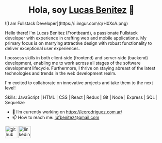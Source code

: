 <div align="center">
<h1 align="center">Hola, soy <a href="https://github.com/Frontbeard">Lucas Benitez</a> 👋</h1>
</div>
![I am Fullstack Developer](https://i.imgur.com/qrH0XoA.png)

Hello there! I'm Lucas Benitez (Frontbeard), a passionate Fullstack developer with experience in crafting web and mobile applications. My primary focus is on marrying attractive design with robust functionality to deliver exceptional user experiences.

I possess skills in both client-side (frontend) and server-side (backend) development, enabling me to work across all stages of the software development lifecycle. Furthermore, I thrive on staying abreast of the latest technologies and trends in the web development realm. 

I'm excited to collaborate on innovative projects and take them to the next level!

Skills: JavaScript | HTML | CSS | React | Redux | Git | Node | Express | SQL | Sequelize

- 🔭 I’m currently working on https://leorodriguez.com.ar/ 
- 📫 How to reach me: lufbenitez@gmail.com 

[<img src='https://cdn.jsdelivr.net/npm/simple-icons@3.0.1/icons/github.svg' alt='github' height='40'>](https://github.com/https://github.com/Frontbeard)  [<img src='https://cdn.jsdelivr.net/npm/simple-icons@3.0.1/icons/linkedin.svg' alt='linkedin' height='40'>](https://www.linkedin.com/in/https://www.linkedin.com/in/frontbeard//)  

